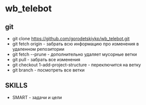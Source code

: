 # wb_telebot

## git
- git clone https://github.com/gorodetskiykp/wb_telebot.git
- git fetch origin - забрать всю информацию про изменения в удаленном репозитории
- git fetch --prune - дополнительно удаляет мусорные ветки 
- git pull - забрать все изменения
- git checkout 1-add-project-structure - переключится на ветку
- git branch - посмотреть все ветки

## SKILLS
- SMART - задачи и цели